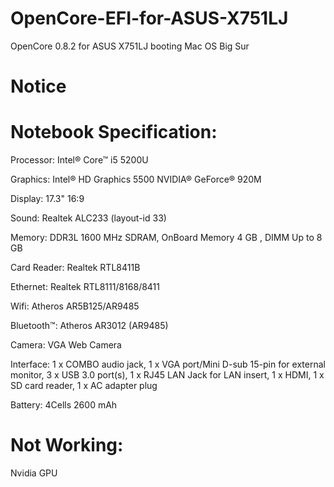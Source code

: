 # OpenCore-EFI-for-ASUS-X751LJ
OpenCore 0.8.2 for ASUS X751LJ booting Mac OS Big Sur

# Notice



# Notebook Specification:

Processor: Intel® Core™ i5 5200U

Graphics: Intel® HD Graphics 5500 NVIDIA® GeForce® 920M

Display: 17.3" 16:9

Sound: Realtek ALC233 (layout-id 33)

Memory: DDR3L 1600 MHz SDRAM, OnBoard Memory 4 GB , DIMM Up to 8 GB

Card Reader: Realtek RTL8411B

Ethernet: Realtek RTL8111/8168/8411

Wifi: Atheros AR5B125/AR9485

Bluetooth™: Atheros AR3012 (AR9485)

Camera: VGA Web Camera

Interface: 1 x COMBO audio jack, 1 x VGA port/Mini D-sub 15-pin for external monitor, 3 x USB 3.0 port(s), 1 x RJ45 LAN Jack for LAN insert, 1 x HDMI, 1 x SD card reader, 1 x AC adapter plug

Battery: 4Cells 2600 mAh

# Not Working:

Nvidia GPU


